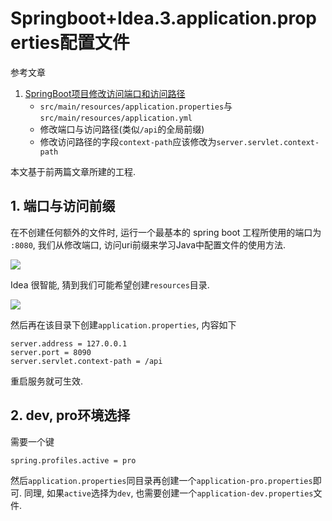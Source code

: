 # Springboot+Idea.3.application.properties配置文件

参考文章

1. [SpringBoot项目修改访问端口和访问路径](https://blog.csdn.net/qq_40087415/article/details/82497668)
    - `src/main/resources/application.properties`与`src/main/resources/application.yml`
    - 修改端口与访问路径(类似`/api`的全局前缀)
    - 修改访问路径的字段`context-path`应该修改为`server.servlet.context-path`

本文基于前两篇文章所建的工程.

## 1. 端口与访问前缀

在不创建任何额外的文件时, 运行一个最基本的 spring boot 工程所使用的端口为 `:8080`, 我们从修改端口, 访问uri前缀来学习Java中配置文件的使用方法.

![](https://gitee.com/generals-space/gitimg/raw/master/95bbd3fccc850f6810d2f04e5ec8b2d5.png)

Idea 很智能, 猜到我们可能希望创建`resources`目录.

![](https://gitee.com/generals-space/gitimg/raw/master/84e92fc440c6f6b4308e69af1a42bc63.png)

然后再在该目录下创建`application.properties`, 内容如下

```
server.address = 127.0.0.1
server.port = 8090
server.servlet.context-path = /api
```

重启服务就可生效.

## 2. dev, pro环境选择

需要一个键

```
spring.profiles.active = pro
```

然后`application.properties`同目录再创建一个`application-pro.properties`即可. 同理, 如果`active`选择为`dev`, 也需要创建一个`application-dev.properties`文件.

